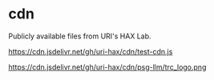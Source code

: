 # cdn

Publicly available files from URI's HAX Lab.

https://cdn.jsdelivr.net/gh/uri-hax/cdn/test-cdn.js

https://cdn.jsdelivr.net/gh/uri-hax/cdn/psg-llm/trc_logo.png